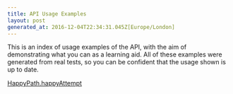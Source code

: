 ```yaml
---
title: API Usage Examples
layout: post
generated_at: 2016-12-04T22:34:31.045Z[Europe/London]
---
```

This is an index of usage examples of the API, with the aim of demonstrating what you can as a learning aid.
All of these examples were generated from real tests, so you can be confident that the usage shown is up to date.

[HappyPath.happyAttempt](HappyPath.happyAttempt)